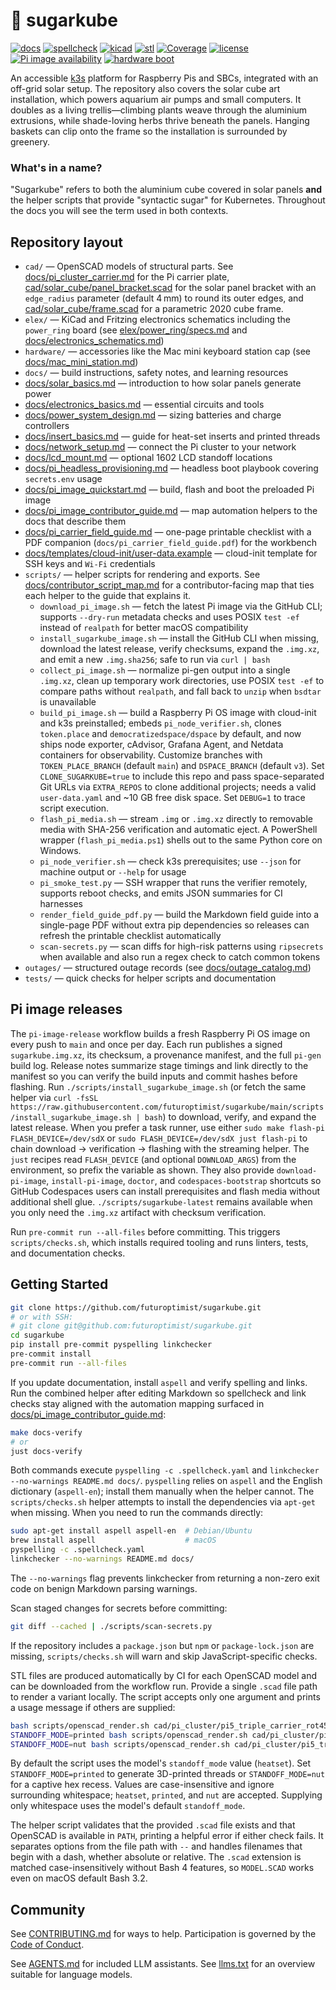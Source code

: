 # 🍧 sugarkube

[![docs](https://github.com/futuroptimist/sugarkube/actions/workflows/docs.yml/badge.svg?branch=main)](https://github.com/futuroptimist/sugarkube/actions/workflows/docs.yml)
[![spellcheck](https://github.com/futuroptimist/sugarkube/actions/workflows/spellcheck.yml/badge.svg?branch=main)](https://github.com/futuroptimist/sugarkube/actions/workflows/spellcheck.yml)
[![kicad](https://github.com/futuroptimist/sugarkube/actions/workflows/kicad-export.yml/badge.svg?branch=main)](https://github.com/futuroptimist/sugarkube/actions/workflows/kicad-export.yml)
[![stl](https://github.com/futuroptimist/sugarkube/actions/workflows/scad-to-stl.yml/badge.svg?branch=main)](https://github.com/futuroptimist/sugarkube/actions/workflows/scad-to-stl.yml)
[![Coverage](https://codecov.io/gh/futuroptimist/sugarkube/branch/main/graph/badge.svg)](https://codecov.io/gh/futuroptimist/sugarkube)
[![license](https://img.shields.io/github/license/futuroptimist/sugarkube)](LICENSE)
[![Pi image availability](https://img.shields.io/github/v/release/futuroptimist/sugarkube?label=pi%20image)](https://github.com/futuroptimist/sugarkube/releases/latest)
[![hardware boot][hardware-boot-badge]][pi-smoke-test-doc]

An accessible [k3s](https://k3s.io/) platform for Raspberry Pis and SBCs,
integrated with an off-grid solar setup.
The repository also covers the solar cube art installation, which powers aquarium air pumps and
small computers. It doubles as a living trellis—climbing plants weave through the aluminium
extrusions, while shade-loving herbs thrive beneath the panels. Hanging baskets can clip onto the
frame so the installation is surrounded by greenery.

### What's in a name?

"Sugarkube" refers to both the aluminium cube covered in solar panels **and**
the helper scripts that provide "syntactic sugar" for Kubernetes. Throughout
the docs you will see the term used in both contexts.

## Repository layout

- `cad/` — OpenSCAD models of structural parts. See
  [docs/pi_cluster_carrier.md](docs/pi_cluster_carrier.md) for the Pi carrier plate,
  [cad/solar_cube/panel_bracket.scad](cad/solar_cube/panel_bracket.scad) for the solar
  panel bracket with an `edge_radius` parameter (default 4 mm) to round its outer edges,
  and [cad/solar_cube/frame.scad](cad/solar_cube/frame.scad) for a parametric 2020 cube frame.
- `elex/` — KiCad and Fritzing electronics schematics including the `power_ring`
  board (see [elex/power_ring/specs.md](elex/power_ring/specs.md) and
  [docs/electronics_schematics.md](docs/electronics_schematics.md))
- `hardware/` — accessories like the Mac mini keyboard station cap (see
  [docs/mac_mini_station.md](docs/mac_mini_station.md))
- `docs/` — build instructions, safety notes, and learning resources
- [docs/solar_basics.md](docs/solar_basics.md) — introduction to how solar panels generate
  power
- [docs/electronics_basics.md](docs/electronics_basics.md) — essential circuits and tools
- [docs/power_system_design.md](docs/power_system_design.md) — sizing batteries and
  charge controllers
- [docs/insert_basics.md](docs/insert_basics.md) — guide for heat-set inserts and printed threads
- [docs/network_setup.md](docs/network_setup.md) — connect the Pi cluster to your network
- [docs/lcd_mount.md](docs/lcd_mount.md) — optional 1602 LCD standoff locations
- [docs/pi_headless_provisioning.md](docs/pi_headless_provisioning.md) — headless boot playbook covering
  `secrets.env` usage
- [docs/pi_image_quickstart.md](docs/pi_image_quickstart.md) — build, flash and boot the preloaded Pi image
- [docs/pi_image_contributor_guide.md](docs/pi_image_contributor_guide.md) — map automation helpers to
  the docs that describe them
- [docs/pi_carrier_field_guide.md](docs/pi_carrier_field_guide.md) — one-page printable checklist with a
  PDF companion (`docs/pi_carrier_field_guide.pdf`) for the workbench
- [docs/templates/cloud-init/user-data.example](docs/templates/cloud-init/user-data.example) — cloud-init
  template for SSH keys and `Wi-Fi` credentials
- `scripts/` — helper scripts for rendering and exports. See
  [docs/contributor_script_map.md](docs/contributor_script_map.md) for a
  contributor-facing map that ties each helper to the guide that explains it.
  - `download_pi_image.sh` — fetch the latest Pi image via the GitHub CLI; supports `--dry-run`
    metadata checks and uses POSIX `test -ef` instead of `realpath` for better macOS
    compatibility
  - `install_sugarkube_image.sh` — install the GitHub CLI when missing, download the
    latest release, verify checksums, expand the `.img.xz`, and emit a new
    `.img.sha256`; safe to run via `curl | bash`
  - `collect_pi_image.sh` — normalize pi-gen output into a single `.img.xz`,
    clean up temporary work directories, use POSIX `test -ef` to compare paths
    without `realpath`, and fall back to `unzip` when `bsdtar` is unavailable
  - `build_pi_image.sh` — build a Raspberry Pi OS image with cloud-init and
    k3s preinstalled; embeds `pi_node_verifier.sh`, clones `token.place` and
    `democratizedspace/dspace` by default, and now ships node exporter,
    cAdvisor, Grafana Agent, and Netdata containers for observability. Customize
    branches with `TOKEN_PLACE_BRANCH` (default `main`) and `DSPACE_BRANCH`
    (default `v3`). Set `CLONE_SUGARKUBE=true` to include this repo and pass
    space-separated Git URLs via `EXTRA_REPOS` to clone additional projects;
    needs a valid `user-data.yaml` and ~10 GB free disk space. Set `DEBUG=1` to
    trace script execution.
  - `flash_pi_media.sh` — stream `.img` or `.img.xz` directly to removable
    media with SHA-256 verification and automatic eject. A PowerShell wrapper
    (`flash_pi_media.ps1`) shells out to the same Python core on Windows.
  - `pi_node_verifier.sh` — check k3s prerequisites; use `--json` for machine output or
    `--help` for usage
  - `pi_smoke_test.py` — SSH wrapper that runs the verifier remotely, supports reboot checks,
    and emits JSON summaries for CI harnesses
  - `render_field_guide_pdf.py` — build the Markdown field guide into a single-page PDF without
    extra pip dependencies so releases can refresh the printable checklist automatically
  - `scan-secrets.py` — scan diffs for high-risk patterns using `ripsecrets` when
    available and also run a regex check to catch common tokens
- `outages/` — structured outage records (see
  [docs/outage_catalog.md](docs/outage_catalog.md))
- `tests/` — quick checks for helper scripts and documentation

## Pi image releases

The `pi-image-release` workflow builds a fresh Raspberry Pi OS image on every
push to `main` and once per day. Each run publishes a signed
`sugarkube.img.xz`, its checksum, a provenance manifest, and the full
`pi-gen` build log. Release notes summarize stage timings and link directly to
the manifest so you can verify the build inputs and commit hashes before
 flashing. Run `./scripts/install_sugarkube_image.sh` (or fetch the same helper
 via `curl -fsSL https://raw.githubusercontent.com/futuroptimist/sugarkube/main/scripts/install_sugarkube_image.sh | bash`) to
 download, verify, and expand the latest release. When you prefer a task runner,
use either `sudo make flash-pi FLASH_DEVICE=/dev/sdX` or `sudo FLASH_DEVICE=/dev/sdX just flash-pi` to
 chain download → verification → flashing with the streaming helper. The `just` recipes read
 `FLASH_DEVICE` (and optional `DOWNLOAD_ARGS`) from the environment, so prefix the variable as shown.
 They also provide
 `download-pi-image`, `install-pi-image`, `doctor`, and `codespaces-bootstrap` shortcuts so GitHub
 Codespaces users can install prerequisites and flash media without additional shell glue.
 `./scripts/sugarkube-latest` remains available when you only need the `.img.xz` artifact with
 checksum verification.

Run `pre-commit run --all-files` before committing.
This triggers `scripts/checks.sh`, which installs required tooling and runs
linters, tests, and documentation checks.

[hardware-boot-badge]: https://img.shields.io/endpoint?url=https://raw.githubusercontent.com/futuroptimist/sugarkube/main/docs/status/hardware-boot.json
[pi-smoke-test-doc]: docs/pi_smoke_test.md

## Getting Started

```bash
git clone https://github.com/futuroptimist/sugarkube.git
# or with SSH:
# git clone git@github.com:futuroptimist/sugarkube.git
cd sugarkube
pip install pre-commit pyspelling linkchecker
pre-commit install
pre-commit run --all-files
```

If you update documentation, install `aspell` and verify spelling and links.
Run the combined helper after editing Markdown so spellcheck and link checks stay aligned with the
automation mapping surfaced in [docs/pi_image_contributor_guide.md](docs/pi_image_contributor_guide.md):

```bash
make docs-verify
# or
just docs-verify
```

Both commands execute `pyspelling -c .spellcheck.yaml` and
`linkchecker --no-warnings README.md docs/`. `pyspelling` relies on `aspell` and the English
dictionary (`aspell-en`); install them manually when the helper cannot. The `scripts/checks.sh`
helper attempts to install the dependencies via `apt-get` when missing. When you need to run the
commands directly:

```bash
sudo apt-get install aspell aspell-en  # Debian/Ubuntu
brew install aspell                    # macOS
pyspelling -c .spellcheck.yaml
linkchecker --no-warnings README.md docs/
```

The `--no-warnings` flag prevents linkchecker from returning a non-zero exit code on benign Markdown
parsing warnings.

Scan staged changes for secrets before committing:

```bash
git diff --cached | ./scripts/scan-secrets.py
```

If the repository includes a `package.json` but `npm` or `package-lock.json`
are missing, `scripts/checks.sh` will warn and skip JavaScript-specific
checks.

STL files are produced automatically by CI for each OpenSCAD model and can be
downloaded from the workflow run. Provide a single `.scad` file path to render a
variant locally. The script accepts only one argument and prints a usage
message if others are supplied:

```bash
bash scripts/openscad_render.sh cad/pi_cluster/pi5_triple_carrier_rot45.scad
STANDOFF_MODE=printed bash scripts/openscad_render.sh cad/pi_cluster/pi5_triple_carrier_rot45.scad
STANDOFF_MODE=nut bash scripts/openscad_render.sh cad/pi_cluster/pi5_triple_carrier_rot45.scad
```

By default the script uses the model's `standoff_mode` value (`heatset`).
Set `STANDOFF_MODE=printed` to generate 3D-printed threads or `STANDOFF_MODE=nut` for a
captive hex recess. Values are case-insensitive and ignore surrounding whitespace;
`heatset`, `printed`, and `nut` are accepted. Supplying only whitespace uses the model's
default `standoff_mode`.

The helper script validates that the provided `.scad` file exists and that
OpenSCAD is available in `PATH`, printing a helpful error if either check fails.
It separates options from the file path with `--` and handles filenames
that begin with a dash, whether absolute or relative.
The `.scad` extension is matched case-insensitively without Bash 4 features, so
`MODEL.SCAD` works even on macOS default Bash 3.2.

## Community

See [CONTRIBUTING.md](CONTRIBUTING.md) for ways to help.
Participation is governed by the [Code of Conduct](CODE_OF_CONDUCT.md).

See [AGENTS.md](AGENTS.md) for included LLM assistants.
See [llms.txt](llms.txt) for an overview suitable for language models.
